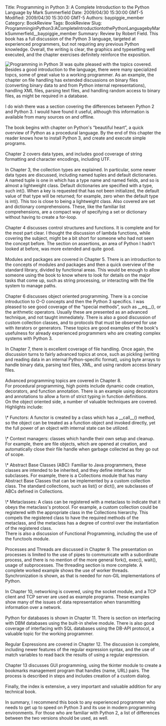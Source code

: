 Title: Programming in Python 3: A Complete Introduction to the Python Language by Mark Summerfield
Date: 2009/04/30 15:30:00 GMT-5
Modified: 2009/04/30 15:30:00 GMT-5
Authors: baypiggie_member
Category: BookReview
Tags: BookReview
Slug: ProgramminginPython3:ACompleteIntroductiontothePythonLanguagebyMarkSummerfield__baypiggie_member
Summary: Review by Robert Field. This book has a full discussion of the Python 3 language, targeted at experienced programmers, but not requiring any previous Python knowledge.  Overall, the writing is clear, the graphics and typesetting well executed, and the chapter exercises definitely reinforce the exposition.


<p><img class="image-left" src="../images/2009/Python3.jpg/image_preview" alt="Programming in Python 3" />I was quite pleased with the topics covered. Besides a good introduction to the language, there were many specialized topcs, some of great value to a working programmer. As an example, the chapter on file handling has extended discussions on binary files (converting binary data to and from Python internal representations), handling XML files, parsing text files, and handling random access to binary files, as might be required in a database.<br /><br />I do wish there was a section covering the differences between Python 2 and Python 3. I would have found it useful, although this information is available from many sources on and offline.<br /><br />The book begins with chapter on Python's “beautiful heart”, a quick overview of Python as a procedural language. By the end of this chapter the reader knows how to install Python 3, and create and execute simple programs.<br /><br />Chapter 2 covers data types, and includes good coverage of string formatting and character encodings, including UTF.<br /><br />In Chapter 3, the collection types are explained. In particular, some newer data types are discussed, including named tuples and default dictionaries. A named tuple is one in which has a type name and named fields, and so is almost a lightweight class. Default dictionaries are specified with a type, such int(). When a key is requested that has not been initialized, the default value of that type will be returned; for example, zero when the default type is int(). This too is close to being a lightweight class. Also covered are set and dictionary comprehensions. These, like the familiar list comprehensions, are a compact way of specifying a set or dictionary without having to create a for-loop.<br /><br />Chapter 4 discusses control structures and functions. It is complete and for the most part clear. I thought the discussion of lambda functions, while covering the subject, might be a bit short for someone who had not seen the concept before. The section on assertions, an area of Python I hadn't looked at before, was more extended and quite good.<br /><br />Modules and packages are covered in Chapter 5. There is an introduction to the concepts of modules and packages and then a quick overview of the standard library, divided by functional areas. This would be enough to allow someone using the book to know where to look for details on the major tasks that come up, such as string processing, or interacting with the file system to manage paths.<br /><br />Chapter 6 discusses object oriented programming. There is a concise introduction to O-O concepts and then the Python 3 specifics. I was pleased to see good coverage of the “special methods”, such as __eq__(), or the arithmetic operators. Usually these are presented as an advanced technique, and not taught immediately. There is also a good discussion of custom collection classes, and to protocols that must be observed for use with iterators or generators. These topics are good examples of the book's usefulness for already experienced programmers who are creating complex systems with Python 3.<br /><br />In Chapter 7, there is excellent coverage of file handling. Once again, the discussion turns to fairly advanced topics at once, such as pickling (writing and reading data in an internal Python-specific format), using byte arrays to handle binary data, parsing text files, XML, and using random access binary files.<br /><br />Advanced programming topics are covered in Chapter 8.<br />For procedural programming, high points include dynamic code creation, decorators, and function annotation. There is an example using decorators and annotations to allow a form of strict typing in function definitions.<br />On the object oriented side, a number of valuable techniques are covered. Highlights include:<br /><br />\* Functors: A functor is created by a class which has a __call__() method, so the object can be treated as a function object and invoked directly, yet the full power of an object with internal state can be utilized.<br /><br />\* Context managers: classes which handle their own setup and cleanup. For example, there are file objects, which are opened at creation, and automatically close their file handle when garbage collected as they go out of scope.<br /><br />\* Abstract Base Classes (ABC): Familiar to Java programmers, these classes are intended to be inherited, and they define interfaces for subclasses. For example, there is a Collections module that has many Abstract Base Classes that can be implemented by a custom collection class. The standard collections, such as list() or dict(), are subclasses of ABCs defined in Collections.<br /><br />\* Metaclasses: A class can be registered with a metaclass to indicate that it obeys the metaclass's protocol. For example, a custom collection could be registered with the appropriate class in the Collections hierarchy. This compels the registered class to have the required methods of the metaclass, and the metaclass has a degree of control over the instantiation of the registered class.<br />There is also a discussion of Functional Programming, including the use of the functools module.<br /><br />Processes and Threads are discussed in Chapter 9. The presentation on processes is limited to the use of pipes to communicate with a subordinate process, and there is no mention of the more general fork(), exec(), wait(), usage of subprocesses. The threading section is more complete. A complete worked example shows the use of worker threads. Synchronization is shown, as that is needed for non-GIL implementations of Python.<br /><br />In Chapter 10, networking is covered, using the socket module, and a TCP client and TCP server are used as example programs. These examples show many of the issues of data representation when transmitting information over a network.<br /><br />Python for databases is shown in Chapter 11. There is section on interfacing with DBM databases using the built-in shelve module. There is also good coverage of interfacing with SQL databases using the DB-API protocol, a valuable topic for the working programmer.<br /><br />Regular Expressions are covered in Chapter 12. The discussion is complete, including newer features of the regular expression syntax, and the use of match variables to read back the results of using a regular expression.<br /><br />Chapter 13 discusses GUI programming, using the tkinter module to create a bookmarks management program that handles (name, URL) pairs. The process is described in steps and includes creation of a custom dialog.<br /><br />Finally, the index is extensive, a very important and valuable addition for any technical book.<br /><br />In summary, I recommend this book to any experienced programmer who needs to get up to speed on Python 3 and its use in modern programming environments. For those who are familiar with Python 2, a list of differences between the two versions should be used, as well.</p>

